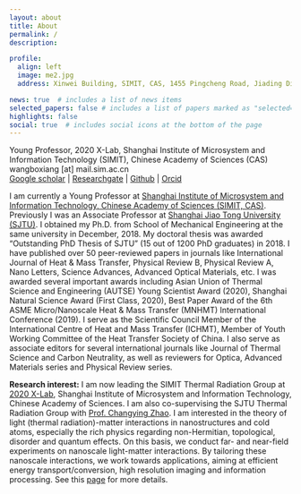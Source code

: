 ```yaml
---
layout: about
title: About
permalink: /
description: 

profile:
  align: left
  image: me2.jpg
  address: Xinwei Building, SIMIT, CAS, 1455 Pingcheng Road, Jiading District, Shanghai, China

news: true  # includes a list of news items
selected_papers: false # includes a list of papers marked as "selected={true}"
highlights: false
social: true  # includes social icons at the bottom of the page
---
```


Young Professor, 2020 X-Lab, Shanghai Institute of Microsystem and Information Technology (SIMIT), Chinese Academy of Sciences (CAS) <br>
wangboxiang [at] mail.sim.ac.cn<br>
[Google scholar](https://scholar.google.com/citations?user=5KgNBgUAAAAJ) | [Researchgate](https://www.researchgate.net/profile/Boxiang-Wang-2) | [Github](https://github.com/boxiangwang-light) | [Orcid](https://orcid.org/0000-0002-8034-1504) 

I am currently a Young Professor at [Shanghai Institute of Microsystem and Information Technology, Chinese Academy of Sciences (SIMIT, CAS)](http://www.sim.ac.cn/). Previously I was an Associate Professor at [Shanghai Jiao Tong University (SJTU)](http://www.sjtu.edu.cn/). I obtained my Ph.D. from School of Mechanical Engineering at the same university in December, 2018. My doctoral thesis was awarded “Outstanding PhD Thesis of SJTU” (15 out of 1200 PhD graduates) in 2018. I have published over 50 peer-reviewed papers in journals like International Journal of Heat & Mass Transfer, Physical Review B, Physical Review A, Nano Letters, Science Advances, Advanced Optical Materials, etc. I was awarded several important awards including Asian Union of Thermal Science and Engineering (AUTSE) Young Scientist Award (2020), Shanghai Natural Science Award (First Class, 2020), Best Paper Award of the 6th ASME Micro/Nanoscale Heat & Mass Transfer (MNHMT) International Conference (2019). I serve as the Scientific Council Member of the International Centre of Heat and Mass Transfer (ICHMT), Member of Youth Working Committee of the Heat Transfer Society of China. I also serve as associate editors for several international journals like Journal of Thermal Science and Carbon Neutrality, as well as reviewers for Optica, Advanced Materials series and Physical Review series.


**Research interest:** I am now leading the SIMIT Thermal Radiation Group at [2020 X-Lab](http://www.sim.cas.cn/kybm2016/xlab/), Shanghai Institute of Microsystem and Information Technology, Chinese Academy of Sciences. I am also co-supervising the SJTU Thermal Radiation Group with [Prof. Changying Zhao](https://me.sjtu.edu.cn/teacher_directory1/zhaochangyin.html). I am interested in the theory of light (thermal radiation)-matter interactions in nanostructures and cold atoms, especially the rich physics regarding non-Hermitian, topological, disorder and quantum effects. On this basis, we conduct far- and near-field experiments on nanoscale light-matter interactions. By tailoring these nanoscale interactions, we work towards applications, aiming at efficient energy transport/conversion, high resolution imaging and information processing. See this [page](https://boxiangwang-light.github.io/research/) for more details.


